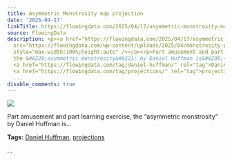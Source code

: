 ```yaml
---
title: Asymmetric Monstrosity map projection
date: '2025-04-17'
linkTitle: https://flowingdata.com/2025/04/17/asymmetric-monstrosity-map-projection/
source: FlowingData
description: <p><a href="https://flowingdata.com/2025/04/17/asymmetric-monstrosity-map-projection/"><img
  src="https://flowingdata.com/wp-content/uploads/2025/04/monstrosity-projection-750x517.jpg"
  style="max-width:100%;height:auto" /></a></p>Part amusement and part learning exercise,
  the &#8220;asymmetric monstrosity&#8221; by Daniel Huffman is&#8230;<p><strong>Tags:</strong>
  <a href="https://flowingdata.com/tag/daniel-huffman/" rel="tag">Daniel Huffman</a>,
  <a href="https://flowingdata.com/tag/projections/" rel="tag">projections</a></p>
  ...
disable_comments: true
---
```

<p><a href="https://flowingdata.com/2025/04/17/asymmetric-monstrosity-map-projection/"><img src="https://flowingdata.com/wp-content/uploads/2025/04/monstrosity-projection-750x517.jpg" style="max-width:100%;height:auto" /></a></p>Part amusement and part learning exercise, the &#8220;asymmetric monstrosity&#8221; by Daniel Huffman is&#8230;<p><strong>Tags:</strong> <a href="https://flowingdata.com/tag/daniel-huffman/" rel="tag">Daniel Huffman</a>, <a href="https://flowingdata.com/tag/projections/" rel="tag">projections</a></p> ...